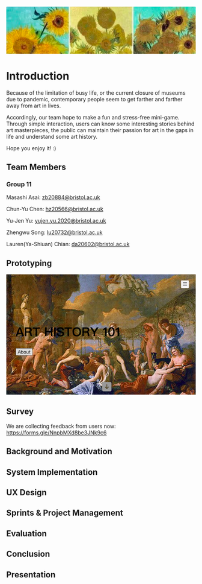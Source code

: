 
![image](game_material/pic1.png)
# Introduction

Because of the limitation of busy life, or the current closure of museums due to pandemic, contemporary people seem to get farther and farther away from art in lives.

Accordingly, our team hope to make a fun and stress-free mini-game. Through simple interaction, users can know some interesting stories behind art masterpieces, the public can maintain their passion for art in the gaps in life and understand some art history. 

Hope you enjoy it! :)


## Team Members

### Group 11

Masashi Asai: <zb20884@bristol.ac.uk>

Chun-Yu Chen: <hz20566@bristol.ac.uk>

Yu-Jen Yu: <yujen.yu.2020@bristol.ac.uk>

Zhengwu Song: <lu20732@bristol.ac.uk>

Lauren(Ya-Shiuan) Chian: <da20602@bristol.ac.uk>


## Prototyping
[![Video Link](game_material/pic2.png)](https://www.youtube.com/watch?v=anribnNDmAQ)


## Survey
We are collecting feedback from users now:
https://forms.gle/NnpbMXd8be3JNk9c6



## Background and Motivation
## System Implementation
## UX Design
## Sprints & Project Management
## Evaluation
## Conclusion
## Presentation





